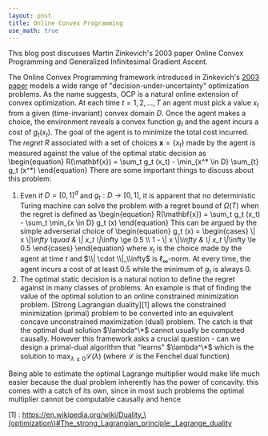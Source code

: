```yaml
---
layout: post
title: Online Convex Programming
use_math: true
---
```


This blog post discusses Martin Zinkevich's 2003 paper Online Convex Programming and Generalized Infinitesimal Gradient Ascent.

The Online Convex Programming framework introduced in Zinkevich's [2003 paper](https://people.eecs.berkeley.edu/~brecht/cs294docs/week1/03.Zinkevich.pdf) models a wide range of "decision-under-uncertainty" optimization problems. As the name suggests, OCP is a natural online extension of convex optimization. At each time $t = 1,2,\dots,T$ an agent must pick a value $x_t$ from a given (time-invariant) convex domain $D$. Once the agent makes a choice, the environment reveals a convex function $g_t$ and the agent incurs a cost of $g_t (x_t)$. The goal of the agent is to minimize the total cost incurred. The _regret_ $R$ associated with a set of choices $\mathbf{x} = \{ x_t \}$ made by the agent is measured against the value of the optimal static decision as
\\begin{equation}
	R(\\mathbf{x}) = \\sum_t g_t (x_t) - \\min_{x^\* \in D} \sum_{t} g_t (x^\*)
\\end{equation}
There are some important things to discuss about this problem:
1. Even if $D = [0,1]^d$ and $g_t : D \to [0,1]$, it is apparent that no deterministic Turing machine can solve the problem with a regret bound of $\Omega(T)$ when the regret is defined as
\\begin{equation}
	R(\\mathbf{x}) = \\sum_t g_t (x_t) - \\sum_t \\min_{x \\in D} g_t (x)
\end{equation}
This can be argued by the simple adverserial choice of
\\begin{equation}
	g_t (x) = \\begin{cases}
		\\| x \\|_\\infty \\quad  & \\| x_t \\|_\\infty \\ge 0.5 \\\\
		1 - \\| x \\|_\\infty  & \\| x_t \\|_\\infty \\le 0.5 
	\\end{cases}
\\end{equation}
where $x_t$ is the choice made by the agent at time $t$ and $\\| \cdot \\|_\\infty$ is $\ell_\infty$-norm. At every time, the agent incurs a cost of at least $0.5$ while the minimum of $g_t$ is always $0$.
2. The optimal static decision is a natural notion to define the regret against in many classes of problems. An example is that of finding the value of the optimal solution to an online constrained minimization problem. [Strong Lagrangian duality][1] allows the constrained minimization (primal) problem to be converted into an equivalent concave unconstrained maximization (dual) problem. The catch is that the optimal dual solution $\lambda^\*$ cannot usually be computed causally. However this framework asks a crucial question - can we design a primal-dual algorithm that "learns" $\lambda^\*$ which is the solution to $\max_{\lambda \ge 0} \mathcal{L}(\lambda)$ (where $\mathcal{L}$ is the Fenchel dual function)

Being able to estimate the optimal Lagrange multiplier would make life much easier because the dual problem inherently has the power of concavity. this comes with a catch of its own, since in most such problems the optimal multiplier cannot be computable causally and hence

[1] : https://en.wikipedia.org/wiki/Duality_\(optimization\)#The_strong_Lagrangian_principle:_Lagrange_duality